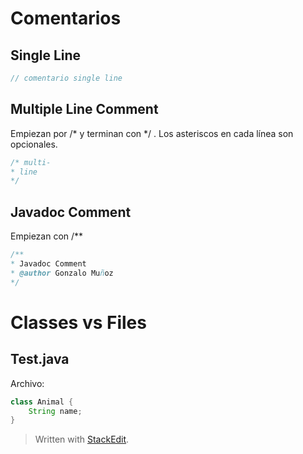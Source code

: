 # Comentarios

## Single Line

```java
// comentario single line
```

## Multiple Line Comment

Empiezan por /* y terminan con */ . Los asteriscos en cada línea son opcionales.
```java
/* multi-
* line
*/ 
```

## Javadoc Comment

Empiezan con /** 
```java
/**
* Javadoc Comment
* @author Gonzalo Muñoz
*/
```

# Classes vs Files

## Test.java

Archivo: 
```java
class Animal {
	String name;
}
```
> Written with [StackEdit](https://stackedit.io/).
<!--stackedit_data:
eyJoaXN0b3J5IjpbMTQ1MjY5ODcxNywxOTA2NDgwODAwXX0=
-->
